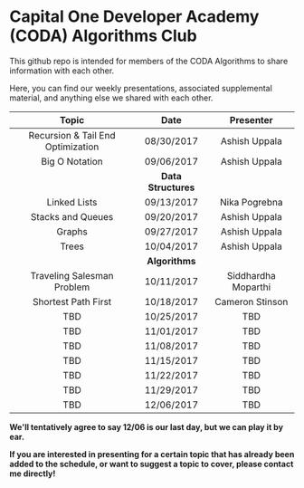 # Capital One Developer Academy (CODA) Algorithms Club

This github repo is intended for members of the CODA Algorithms to share information with each other.

Here, you can find our weekly presentations, associated supplemental material, and anything else we shared with each other.

<center>

| Topic        | Date           | Presenter  |
| :-------------: |:-------------:| :-----:|
| Recursion & Tail End Optimization      | 08/30/2017 | Ashish Uppala |
| Big O Notation      | 09/06/2017      |   Ashish Uppala |
|         |    **Data Structures** |
| Linked Lists | 09/13/2017      |  Nika Pogrebna   |
| Stacks and Queues | 09/20/2017      |   Ashish Uppala  |
| Graphs | 09/27/2017      |   Ashish Uppala  |
| Trees | 10/04/2017      |  Ashish Uppala   |
|         |    **Algorithms** |
| Traveling Salesman Problem | 10/11/2017      |  Siddhardha Moparthi   |
| Shortest Path First | 10/18/2017      |  Cameron Stinson   |
| TBD | 10/25/2017      |  TBD   |
| TBD | 11/01/2017      |  TBD   |
| TBD | 11/08/2017      |  TBD   |
| TBD | 11/15/2017      |  TBD   |
| TBD | 11/22/2017      |  TBD   |
| TBD | 11/29/2017      |  TBD   |
| TBD | 12/06/2017      |  TBD   |

</center>

**We'll tentatively agree to say 12/06 is our last day, but we can play it by ear.**

**If you are interested in presenting for a certain topic that has already been added to the schedule, or want to suggest a topic to cover, please contact me directly!**